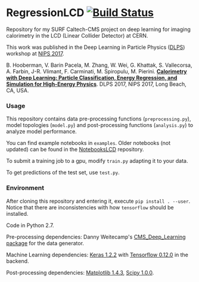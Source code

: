 # RegressionLCD [![Build Status](https://travis-ci.org/vitoriapacela/RegressionLCD.svg?branch=master)](https://travis-ci.org/vitoriapacela/RegressionLCD)


Repository for my SURF Caltech-CMS project on deep learning for imaging calorimetry in the LCD (Linear Collider Detector) at CERN.

This work was published in the Deep Learning in Particle Physics ([DLPS](https://dl4physicalsciences.github.io/)) workshop at [NIPS 2017](https://nips.cc/Conferences/2017).

B. Hooberman, V. Barin Pacela, M. Zhang, W. Wei, G. Khattak, S. Vallecorsa, A. Farbin, J-R. Vlimant, F. Carminati, M. Spiropulu, M. Pierini. [**Calorimetry with Deep Learning: Particle Classification, Energy Regression, and Simulation for High-Energy Physics**](https://dl4physicalsciences.github.io/files/nips_dlps_2017_15.pdf). DLPS 2017, NIPS 2017, Long Beach, CA, USA.

### Usage
This repository contains data pre-processing functions (`preprocessing.py`), model topologies (`model.py`) and post-processing functions (`analysis.py`) to analyze model performance.

You can find example notebooks in `examples`. Older notebooks (not updated) can be found in the [NotebooksLCD](https://github.com/vitoriapacela/NotebooksLCD) repository.

To submit a training job to a gpu, modify `train.py` adapting it to your data.

To get predictions of the test set, use `test.py`. 

### Environment
After cloning this repository and entering it, execute `pip install . --user`.
Notice that there are inconsistencies with how `tensorflow` should be installed.

Code in Python 2.7.

Pre-processing dependencies:
Danny Weitecamp's [CMS_Deep_Learning package](https://github.com/DannyWeitekamp/CMS_Deep_Learning) for the data generator.

Machine Learning dependencies:
[Keras 1.2.2](https://keras.io/) with [Tensorflow 0.12.0](https://www.tensorflow.org/) in the backend.

Post-processing dependencies:
[Matplotlib 1.4.3](http://matplotlib.org/), [Scipy 1.0.0](https://www.scipy.org/).

